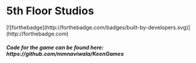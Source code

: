<h1><b>5th Floor Studios</b></h1>
[![forthebadge](http://forthebadge.com/badges/built-by-developers.svg)](http://forthebadge.com)
<h5>Code for the game can be found here: https://github.com/mmnaviwala/KeenGames</h5>
